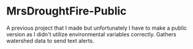 # MrsDroughtFire-Public
A previous project that I made but unfortunately I have to make a public version as I didn't utilize environmental variables correctly. Gathers watershed data to send text alerts.
